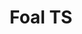---
codehost: https://github.com/FoalTS/foal
logohandle: foalts
sort: foalts
title: Foal TS
twitter: https://x.com/FoalTs
website: https://foalts.org/
youtube: https://youtube.com/channel/UCQFojM334E0YdoDq56MjfOQ
---